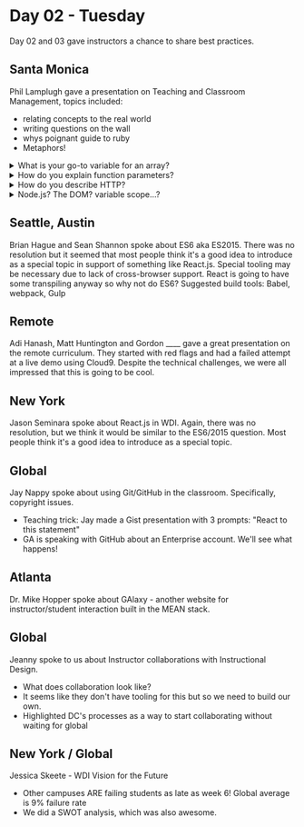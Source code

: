 # Day 02 - Tuesday


Day 02 and 03 gave instructors a chance to share best practices.

## Santa Monica
Phil Lamplugh gave a presentation on Teaching and Classroom Management, topics included:
- relating concepts to the real world
- writing questions on the wall
- whys poignant guide to ruby
- Metaphors!

<details><summary>What is your go-to variable for an array?</summary>Rafa from NY suggested a closet</details>
<details>
    <summary>How do you explain function parameters?</summary>woodchipper, placeholders
</details>
<details>
    <summary>How do you describe HTTP?</summary>Game of Battleship
</details>
<details>
    <summary>Node.js? The DOM? variable scope...?</summary>
    Go to the summit next year!
</details>

## Seattle, Austin
Brian Hague and Sean Shannon spoke about ES6 aka ES2015. There was no resolution but it seemed that most people think it's a good idea to introduce as a special topic in support of something like React.js. Special tooling may be necessary due to lack of cross-browser support. React is going to have some transpiling anyway so why not do ES6? Suggested build tools:  Babel, webpack, Gulp

## Remote
Adi Hanash, Matt Huntington and Gordon ____ gave a great presentation on the remote curriculum. They started with red flags and had a failed attempt at a live demo using Cloud9. Despite the technical challenges, we were all impressed that this is going to be cool.

## New York
Jason Seminara spoke about React.js in WDI. Again, there was no resolution, but we think it would be similar to the ES6/2015 question. Most people think it's a good idea to introduce as a special topic.

## Global
Jay Nappy spoke about using Git/GitHub in the classroom. Specifically, copyright issues.
- Teaching trick: Jay made a Gist presentation with 3 prompts: "React to this statement"
- GA is speaking with GitHub about an Enterprise account. We'll see what happens!

## Atlanta
Dr. Mike Hopper spoke about GAlaxy - another website for instructor/student interaction built in the MEAN stack.

## Global
Jeanny spoke to us about Instructor collaborations with Instructional Design.
- What does collaboration look like?
- It seems like they don't have tooling for this but so we need to build our own.
- Highlighted DC's processes as a way to start collaborating without waiting for global

## New York / Global
Jessica Skeete - WDI Vision for the Future
- Other campuses ARE failing students as late as week 6! Global average is 9% failure rate
- We did a SWOT analysis, which was also awesome.